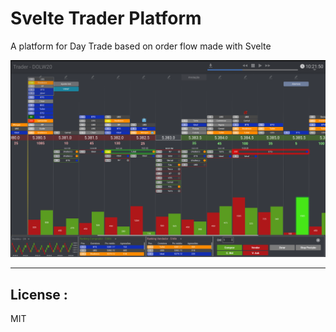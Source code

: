 
# Svelte Trader Platform

A platform for Day Trade based on order flow made with Svelte

![Preview](public/preview.png)

---

## License :

MIT